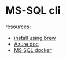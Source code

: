 # MS-SQL cli

resources:
* [install using brew](https://stackoverflow.com/questions/5422731/how-can-i-use-ms-sql-server-from-the-mac-os-x-terminal)
* [Azure doc](https://github.com/dbcli/mssql-cli/blob/master/doc/usage_guide.md)
* [MS SQL docker](https://docs.microsoft.com/en-us/sql/linux/quickstart-install-connect-docker?view=sql-server-2017&pivots=cs1-bash)
